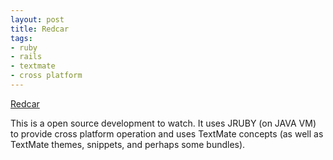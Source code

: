```yaml
---
layout: post
title: Redcar
tags:
- ruby
- rails
- textmate
- cross platform
---
```

[Redcar][1]

This is a open source development to watch. It uses JRUBY (on JAVA VM) to
provide cross platform operation and uses TextMate concepts (as well as
TextMate themes, snippets, and perhaps some bundles).

[1]: http://redcareditor.com/

